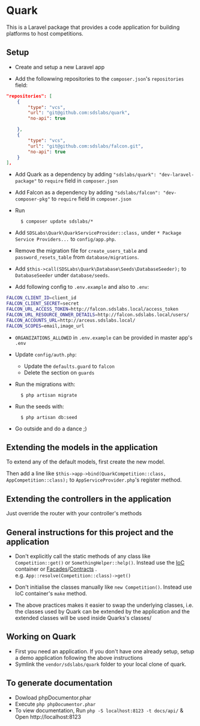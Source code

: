 # Quark

This is a Laravel package that provides a code application for building platforms to host competitions.

## Setup

- Create and setup a new Laravel app

- Add the followwing repositories to the `composer.json`'s `repositories` field:
```JSON
"repositories": [
	{
		"type": "vcs",
		"url": "git@github.com:sdslabs/quark",
		"no-api": true

	},
	{
		"type": "vcs",
		"url": "git@github.com:sdslabs/falcon.git",
		"no-api": true
	}
],
```

- Add Quark as a dependency by adding `"sdslabs/quark": "dev-laravel-package"`
to `require` field in `composer.json`

- Add Falcon as a dependency by adding `"sdslabs/falcon": "dev-composer-pkg"`
to `require` field in `composer.json`

- Run

		$ composer update sdslabs/*

- Add `SDSLabs\Quark\QuarkServiceProvider::class,` under
`* Package Service Providers...` to `config/app.php`.

- Remove the migration file for `create_users_table` and `password_resets_table`
from `database/migrations`.

- Add `$this->call(SDSLabs\Quark\Database\Seeds\DatabaseSeeder);` to
`DatabaseSeeder` under `database/seeds`.

- Add following config to `.env.example` and also to `.env`:
```bash
FALCON_CLIENT_ID=client_id
FALCON_CLIENT_SECRET=secret
FALCON_URL_ACCESS_TOKEN=http://falcon.sdslabs.local/access_token
FALCON_URL_RESOURCE_ONWER_DETAILS=http://falcon.sdslabs.local/users/
FALCON_ACCOUNTS_URL=http://arceus.sdslabs.local/
FALCON_SCOPES=email,image_url
```
- `ORGANIZATIONS_ALLOWED` in `.env.example` can be provided in master app's `.env`

- Update `config/auth.php`:
	- Update the `defaults.guard` to `falcon`
	- Delete the section on `guards`

- Run the migrations with:

		$ php artisan migrate

- Run the seeds with:

		$ php artisan db:seed

- Go outside and do a dance ;)

## Extending the models in the application

To extend any of the default models, first create the new model.

Then add a line like `$this->app->bind(QuarkCompetition::class, AppCompetition::class);`
to `AppServiceProvider.php`'s register method.

## Extending the controllers in the application

Just override the router with your controller's methods

## General instructions for this project and the application

- Don't explicitly call the static methods of any class like
`Competition::get()` or `SomethingHelper::help()`. Instead use the [IoC](https://laravel.com/docs/5.3/container#resolving) container or [Facades](https://laravel.com/docs/5.3/facades)/[Contracts](https://laravel.com/docs/5.3/contracts) .  
e.g. `App::resolve(Competition::class)->get()`

- Don't initialise the classes manually like `new Competition()`. Instead use
IoC container's `make` method.

- The above practices makes it easier to swap the underlying classes, i.e. the
classes used by Quark can be extended by the application and the extended
classes will be used inside Quarks's classes/

## Working on Quark

- First you need an application. If you don't have one already setup, setup a
demo application following the above instructions
- Symlink the `vendor/sdslabs/quark` folder to your local clone of quark.

## To generate documentation

- Dowload phpDocumentor.phar
- Execute `php phpDocumentor.phar`
- To view documentation, Run `php -S localhost:8123 -t docs/api/` & Open http://localhost:8123

